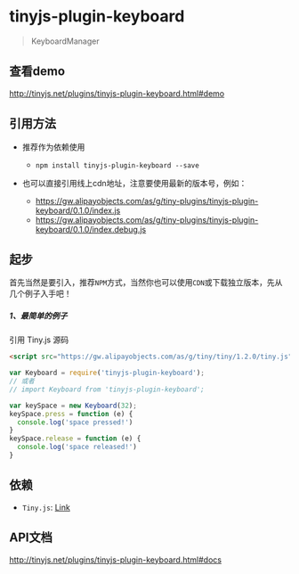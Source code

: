 # tinyjs-plugin-keyboard

> KeyboardManager

## 查看demo

http://tinyjs.net/plugins/tinyjs-plugin-keyboard.html#demo

## 引用方法

- 推荐作为依赖使用

  - `npm install tinyjs-plugin-keyboard --save`

- 也可以直接引用线上cdn地址，注意要使用最新的版本号，例如：

  - https://gw.alipayobjects.com/as/g/tiny-plugins/tinyjs-plugin-keyboard/0.1.0/index.js
  - https://gw.alipayobjects.com/as/g/tiny-plugins/tinyjs-plugin-keyboard/0.1.0/index.debug.js

## 起步
首先当然是要引入，推荐`NPM`方式，当然你也可以使用`CDN`或下载独立版本，先从几个例子入手吧！

##### 1、最简单的例子

引用 Tiny.js 源码
``` html
<script src="https://gw.alipayobjects.com/as/g/tiny/tiny/1.2.0/tiny.js"></script>
```
``` js
var Keyboard = require('tinyjs-plugin-keyboard');
// 或者
// import Keyboard from 'tinyjs-plugin-keyboard';

var keySpace = new Keyboard(32);
keySpace.press = function (e) {
  console.log('space pressed!')
}
keySpace.release = function (e) {
  console.log('space released!')
}
```

## 依赖
- `Tiny.js`: [Link](http://tinyjs.net/api)

## API文档

http://tinyjs.net/plugins/tinyjs-plugin-keyboard.html#docs
